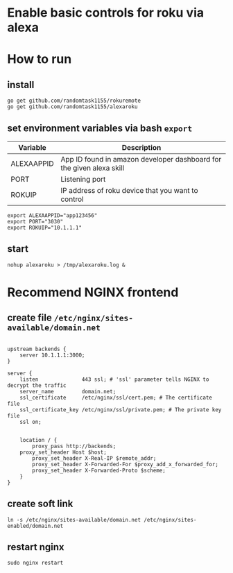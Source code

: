 # Enable basic controls for roku via alexa

# How to run

## install
```
go get github.com/randomtask1155/rokuremote
go get github.com/randomtask1155/alexaroku
```

## set environment variables via bash `export`

|  Variable | Description  |
|---|---|
| ALEXAAPPID  | App ID found in amazon developer dashboard for the given alexa skill  |
| PORT  | Listening port  |
| ROKUIP | IP address of roku device that you want to control  |

```
export ALEXAAPPID="app123456"
export PORT="3030"
export ROKUIP="10.1.1.1"
```

## start

```
nohup alexaroku > /tmp/alexaroku.log &
```

# Recommend NGINX frontend

## create file `/etc/nginx/sites-available/domain.net`

```

upstream backends {
    server 10.1.1.1:3000;
}

server {
    listen              443 ssl; # 'ssl' parameter tells NGINX to decrypt the traffic
    server_name         domain.net;
    ssl_certificate     /etc/nginx/ssl/cert.pem; # The certificate file
    ssl_certificate_key /etc/nginx/ssl/private.pem; # The private key file
    ssl on;


    location / {
        proxy_pass http://backends;
	proxy_set_header Host $host;
        proxy_set_header X-Real-IP $remote_addr;
        proxy_set_header X-Forwarded-For $proxy_add_x_forwarded_for;
        proxy_set_header X-Forwarded-Proto $scheme;
    }
}
```

## create soft link

```
ln -s /etc/nginx/sites-available/domain.net /etc/nginx/sites-enabled/domain.net
```

## restart nginx

```
sudo nginx restart
```

